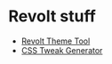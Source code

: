 # Revolt stuff

- [Revolt Theme Tool](revolt-theme-tool.html)
- [CSS Tweak Generator](revolt-css-tweaks.html)